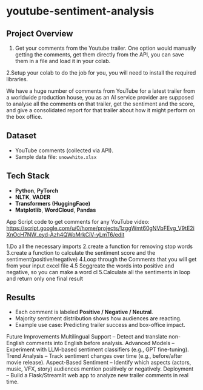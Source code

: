 # youtube-sentiment-analysis

## Project Overview
1. Get your comments from the Youtube trailer. One option would manually getting the comments, get them directly from the API, you can save them in a file and
load it in your colab.

2.Setup your colab to do the job for you, you will need to install the required libraries.

We have a huge number of comments from YouTube for a latest trailer from a worldwide production house, you as an AI
service provider are supposed to analyse all the comments on that trailer, get the sentiment and the score, and give
a consolidated report for that trailer about how it might perform on the box office.

## Dataset
- YouTube comments (collected via API).
- Sample data file: `snowwhite.xlsx`

## Tech Stack
- **Python**, **PyTorch**
- **NLTK**, **VADER**
- **Transformers (HuggingFace)**
- **Matplotlib**, **WordCloud**, **Pandas**

App Script code to get comments for any YouTube video:
https://script.google.com/u/0/home/projects/1zggWmt60gNVbFEvg_V9tE2iXnOcH7NW_eyd-Azh4QWoMrkCiV-yLmT6/edit
  
1.Do all the necessary imports
2.create a function for removing stop words
3.create a function to calculate the sentiment score and the sentiment(positive/negative)
4.Loop through the Comments that you will get from your input excel file
4.5 Seggreate the words into positive and negative, so you can make a word cl
5.Calculate all the sentiments in loop and return only one final result

## Results
- Each comment is labeled **Positive / Negative / Neutral**.
- Majority sentiment distribution shows how audiences are reacting.
- Example use case: Predicting trailer success and box-office impact.

Future Improvements
Multilingual Support – Detect and translate non-English comments into English before analysis.
Advanced Models – Experiment with LLM-based sentiment classifiers (e.g., GPT fine-tuning).
Trend Analysis – Track sentiment changes over time (e.g., before/after movie release).
Aspect-Based Sentiment – Identify which aspects (actors, music, VFX, story) audiences mention positively or negatively.
Deployment – Build a Flask/Streamlit web app to analyze new trailer comments in real time.
